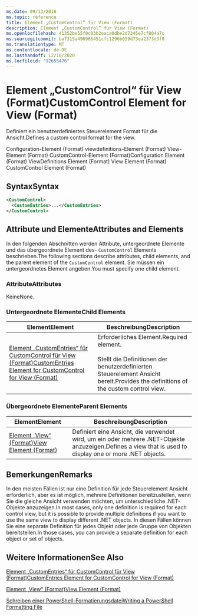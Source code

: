 ```yaml
---
ms.date: 09/13/2016
ms.topic: reference
title: Element „CustomControl“ für View (Format)
description: Element „CustomControl“ für View (Format)
ms.openlocfilehash: 41352be55f0c03b2eaca0dbe2d7345e7cf804a7c
ms.sourcegitcommit: ba7315a496986451cfc1296b659d73ea2373d3f0
ms.translationtype: MT
ms.contentlocale: de-DE
ms.lasthandoff: 12/10/2020
ms.locfileid: "92655476"
---
```

# <a name="customcontrol-element-for-view-format"></a><span data-ttu-id="4f485-103">Element „CustomControl“ für View (Format)</span><span class="sxs-lookup"><span data-stu-id="4f485-103">CustomControl Element for View (Format)</span></span>

<span data-ttu-id="4f485-104">Definiert ein benutzerdefiniertes Steuerelement Format für die Ansicht.</span><span class="sxs-lookup"><span data-stu-id="4f485-104">Defines a custom control format for the view.</span></span>

<span data-ttu-id="4f485-105">Configuration-Element (Format) viewdefinitions-Element (Format) View-Element (Format) CustomControl-Element (Format)</span><span class="sxs-lookup"><span data-stu-id="4f485-105">Configuration Element (Format) ViewDefinitions Element (Format) View Element (Format) CustomControl Element (Format)</span></span>

## <a name="syntax"></a><span data-ttu-id="4f485-106">Syntax</span><span class="sxs-lookup"><span data-stu-id="4f485-106">Syntax</span></span>

```xml
<CustomControl>
  <CustomEntries>...</CustomEntries>
</CustomControl>
```

## <a name="attributes-and-elements"></a><span data-ttu-id="4f485-107">Attribute und Elemente</span><span class="sxs-lookup"><span data-stu-id="4f485-107">Attributes and Elements</span></span>

<span data-ttu-id="4f485-108">In den folgenden Abschnitten werden Attribute, untergeordnete Elemente und das übergeordnete Element des- `CustomControl` Elements beschrieben.</span><span class="sxs-lookup"><span data-stu-id="4f485-108">The following sections describe attributes, child elements, and the parent element of the `CustomControl` element.</span></span> <span data-ttu-id="4f485-109">Sie müssen ein untergeordnetes Element angeben.</span><span class="sxs-lookup"><span data-stu-id="4f485-109">You must specify one child element.</span></span>

### <a name="attributes"></a><span data-ttu-id="4f485-110">Attribute</span><span class="sxs-lookup"><span data-stu-id="4f485-110">Attributes</span></span>

<span data-ttu-id="4f485-111">Keine</span><span class="sxs-lookup"><span data-stu-id="4f485-111">None.</span></span>

### <a name="child-elements"></a><span data-ttu-id="4f485-112">Untergeordnete Elemente</span><span class="sxs-lookup"><span data-stu-id="4f485-112">Child Elements</span></span>

|<span data-ttu-id="4f485-113">Element</span><span class="sxs-lookup"><span data-stu-id="4f485-113">Element</span></span>|<span data-ttu-id="4f485-114">Beschreibung</span><span class="sxs-lookup"><span data-stu-id="4f485-114">Description</span></span>|
|-------------|-----------------|
|[<span data-ttu-id="4f485-115">Element „CustomEntries“ für CustomControl für View (Format)</span><span class="sxs-lookup"><span data-stu-id="4f485-115">CustomEntries Element for CustomControl for View (Format)</span></span>](./customentries-element-for-customcontrol-for-view-format.md)|<span data-ttu-id="4f485-116">Erforderliches Element.</span><span class="sxs-lookup"><span data-stu-id="4f485-116">Required element.</span></span><br /><br /> <span data-ttu-id="4f485-117">Stellt die Definitionen der benutzerdefinierten Steuerelement Ansicht bereit.</span><span class="sxs-lookup"><span data-stu-id="4f485-117">Provides the definitions of the custom control view.</span></span>|

### <a name="parent-elements"></a><span data-ttu-id="4f485-118">Übergeordnete Elemente</span><span class="sxs-lookup"><span data-stu-id="4f485-118">Parent Elements</span></span>

|<span data-ttu-id="4f485-119">Element</span><span class="sxs-lookup"><span data-stu-id="4f485-119">Element</span></span>|<span data-ttu-id="4f485-120">Beschreibung</span><span class="sxs-lookup"><span data-stu-id="4f485-120">Description</span></span>|
|-------------|-----------------|
|[<span data-ttu-id="4f485-121">Element „View“ (Format)</span><span class="sxs-lookup"><span data-stu-id="4f485-121">View Element (Format)</span></span>](./view-element-format.md)|<span data-ttu-id="4f485-122">Definiert eine Ansicht, die verwendet wird, um ein oder mehrere .NET-Objekte anzuzeigen.</span><span class="sxs-lookup"><span data-stu-id="4f485-122">Defines a view that is used to display one or more .NET objects.</span></span>|

## <a name="remarks"></a><span data-ttu-id="4f485-123">Bemerkungen</span><span class="sxs-lookup"><span data-stu-id="4f485-123">Remarks</span></span>

<span data-ttu-id="4f485-124">In den meisten Fällen ist nur eine Definition für jede Steuerelement Ansicht erforderlich, aber es ist möglich, mehrere Definitionen bereitzustellen, wenn Sie die gleiche Ansicht verwenden möchten, um unterschiedliche .NET-Objekte anzuzeigen.</span><span class="sxs-lookup"><span data-stu-id="4f485-124">In most cases, only one definition is required for each control view, but it is possible to provide multiple definitions if you want to use the same view to display different .NET objects.</span></span> <span data-ttu-id="4f485-125">In diesen Fällen können Sie eine separate Definition für jedes Objekt oder jede Gruppe von Objekten bereitstellen.</span><span class="sxs-lookup"><span data-stu-id="4f485-125">In those cases, you can provide a separate definition for each object or set of objects.</span></span>

## <a name="see-also"></a><span data-ttu-id="4f485-126">Weitere Informationen</span><span class="sxs-lookup"><span data-stu-id="4f485-126">See Also</span></span>

[<span data-ttu-id="4f485-127">Element „CustomEntries“ für CustomControl für View (Format)</span><span class="sxs-lookup"><span data-stu-id="4f485-127">CustomEntries Element for CustomControl for View (Format)</span></span>](./customentries-element-for-customcontrol-for-view-format.md)

[<span data-ttu-id="4f485-128">Element „View“ (Format)</span><span class="sxs-lookup"><span data-stu-id="4f485-128">View Element (Format)</span></span>](./view-element-format.md)

[<span data-ttu-id="4f485-129">Schreiben einer PowerShell-Formatierungsdatei</span><span class="sxs-lookup"><span data-stu-id="4f485-129">Writing a PowerShell Formatting File</span></span>](./writing-a-powershell-formatting-file.md)
